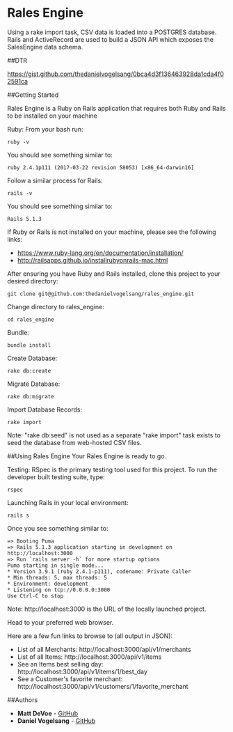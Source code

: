 # Rales Engine

Using a rake import task, CSV data is loaded into a POSTGRES database. Rails and ActiveRecord are used to build a JSON API which exposes the SalesEngine data schema.

##DTR

https://gist.github.com/thedanielvogelsang/0bca4d3f136463928da1cda4f02591ca

##Getting Started

Rales Engine is a Ruby on Rails application that requires both Ruby and Rails to be installed on your machine

Ruby:
From your bash run:
```
ruby -v
```

You should see something similar to:
```
ruby 2.4.1p111 (2017-03-22 revision 58053) [x86_64-darwin16]
```

Follow a similar process for Rails:
```
rails -v
```

You should see something similar to:
```
Rails 5.1.3
```

If Ruby or Rails is not installed on your machine, please see the following links:
* https://www.ruby-lang.org/en/documentation/installation/
* http://railsapps.github.io/installrubyonrails-mac.html


After ensuring you have Ruby and Rails installed, clone this project to your desired directory:
```
git clone git@github.com:thedanielvogelsang/rales_engine.git
```

Change directory to rales_engine:
```
cd rales_engine
```

Bundle:
```
bundle install
```

Create Database:
```
rake db:create
```

Migrate Database:
```
rake db:migrate  
```

Import Database Records:
```
rake import
```

Note: "rake db:seed" is not used as a separate "rake import" task exists to seed the database from web-hosted CSV files.

##Using Rales Engine
Your Rales Engine is ready to go.

Testing:
RSpec is the primary testing tool used for this project. To run the developer built testing suite, type:
```
rspec
```

Launching Rails in your local environment:
```
rails s
```

Once you see something similar to:
```
=> Booting Puma
=> Rails 5.1.3 application starting in development on http://localhost:3000
=> Run `rails server -h` for more startup options
Puma starting in single mode...
* Version 3.9.1 (ruby 2.4.1-p111), codename: Private Caller
* Min threads: 5, max threads: 5
* Environment: development
* Listening on tcp://0.0.0.0:3000
Use Ctrl-C to stop
```

Note: http://localhost:3000 is the URL of the locally launched project.

Head to your preferred web browser.

Here are a few fun links to browse to (all output in JSON):
* List of all Merchants:              http://localhost:3000/api/v1/merchants
* List of all Items:                  http://localhost:3000/api/v1/items
* See an Items best selling day:      http://localhost:3000/api/v1/items/1/best_day
* See a Customer's favorite merchant: http://localhost:3000/api/v1/customers/1/favorite_merchant

##Authors

* **Matt DeVoe** - [GitHub](https://github.com/mdevoe12)
* **Daniel Vogelsang** - [GitHub](https://github.com/thedanielvogelsang)
